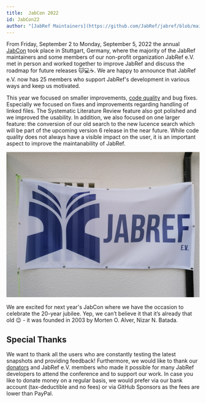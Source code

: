 ```yaml
---
title:  JabCon 2022
id: JabCon22
author: "[JabRef Maintainers](https://github.com/JabRef/jabref/blob/main/MAINTAINERS)"
---
```


From Friday, September 2 to Monday, September 5, 2022 the annual [JabCon](https://jabcon.jabref.org/) took place in Stuttgart, Germany, where the majority of the JabRef maintainers and some members of our non-profit organization JabRef e.V. met in person and worked together to improve JabRef and discuss the roadmap for future releases 🐱💻☕.
We are happy to announce that JabRef e.V. now has 25 members who support JabRef's development in various ways and keep us motivated.

This year we focused on smaller improvements, [code quality](https://devdocs.jabref.org/code-howtos/code-quality.html) and bug fixes.
Especially we focused on fixes and improvements regarding handling of linked files.
The Systematic Literature Review feature also got polished and we improved the usability.
In addition, we also focused on one larger feature: the conversion of our old search to the new lucence search which will be part of the upcoming version 6 release in the near future.
While code quality does not always have a visible impact on the user, it is an important aspect to improve the maintanability of JabRef.

![JabRef e.V. Flag at a wall](../img/JabRefEV-min.jpg)

We are excited for next year's JabCon where we have the occasion to celebrate the 20-year jubilee. Yep, we can’t believe it that it’s already that old 😉  - it was founded in 2003 by Morten O. Alver, Nizar N. Batada.

## Special Thanks

We want to thank all the users who are constantly testing the latest snapshots and providing feedback!
Furthermore, we would like to thank our [donators](https://donations.jabref.org) and JabRef e.V. members who made it possible for many JabRef developers to attend the conference and to support our work.
In case you like to donate money on a regular basis, we would prefer via our bank account (tax-deductible and no fees) or via GitHub Sponsors as the fees are lower than PayPal.
